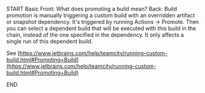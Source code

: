 START
Basic
Front: What does promoting a build mean?
Back: 
Build promotion is manually triggering a custom build with an overridden artifact or snapshot dependency. It's triggered by running Actions -> Promote. Then you can select a dependent build that will be executed with this build in the chain, instead of the one specified in the dependency. It only affects a single run of this dependent build.  

See [https://www.jetbrains.com/help/teamcity/running-custom-build.html#Promoting+Build](https://www.jetbrains.com/help/teamcity/running-custom-build.html#Promoting+Build)
<!--ID: 1745135900086-->
END
